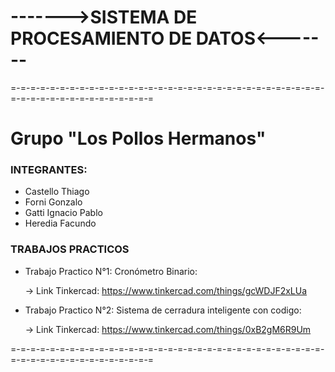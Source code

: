 # ------->SISTEMA DE PROCESAMIENTO DE DATOS<-------
=-=-=-=-=-=-=-=-=-=-=-=-=-=-=-=-=-=-=-=-=-=-=-=-=-=-=-=-=-=-=-=-=-=-=-=-=-=-=-=-=-=-=-=-=-=-=

Grupo "Los Pollos Hermanos"
=

### INTEGRANTES:
- Castello Thiago
- Forni Gonzalo
- Gatti Ignacio Pablo
- Heredia Facundo


### TRABAJOS PRACTICOS
- Trabajo Practico N°1: Cronómetro Binario:

  -> Link Tinkercad: https://www.tinkercad.com/things/gcWDJF2xLUa

- Trabajo Practico N°2: Sistema de cerradura inteligente con codigo:

  -> Link Tinkercad: https://www.tinkercad.com/things/0xB2gM6R9Um

=-=-=-=-=-=-=-=-=-=-=-=-=-=-=-=-=-=-=-=-=-=-=-=-=-=-=-=-=-=-=-=-=-=-=-=-=-=-=-=-=-=-=-=-=-=-=
